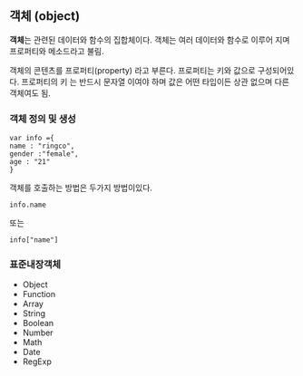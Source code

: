 ## 객체 (object)
**객체**는 관련된 데이터와 함수의 집합체이다.
객체는 여러 데이터와 함수로 이루어 지며
프로퍼티와 메소드라고 불림.

객체의 콘텐츠를 프로퍼티(property) 라고 부른다.
프로퍼티는 키와 값으로 구성되어있다. 프로퍼티의 키 는 반드시 문자열 이여야 하며 값은 어떤 타입이든 상관 없으며 다른 객체여도 됨.


### 객체 정의 및 생성

    var info ={
    name : "ringco",
    gender :"female",
    age : "21"
    }

객체를 호출하는 방법은 두가지 방법이있다.

    info.name
또는

    info["name"]

### 표준내장객체

 - Object
 - Function
 - Array
 - String
 - Boolean
 - Number
 - Math
 - Date
 - RegExp
